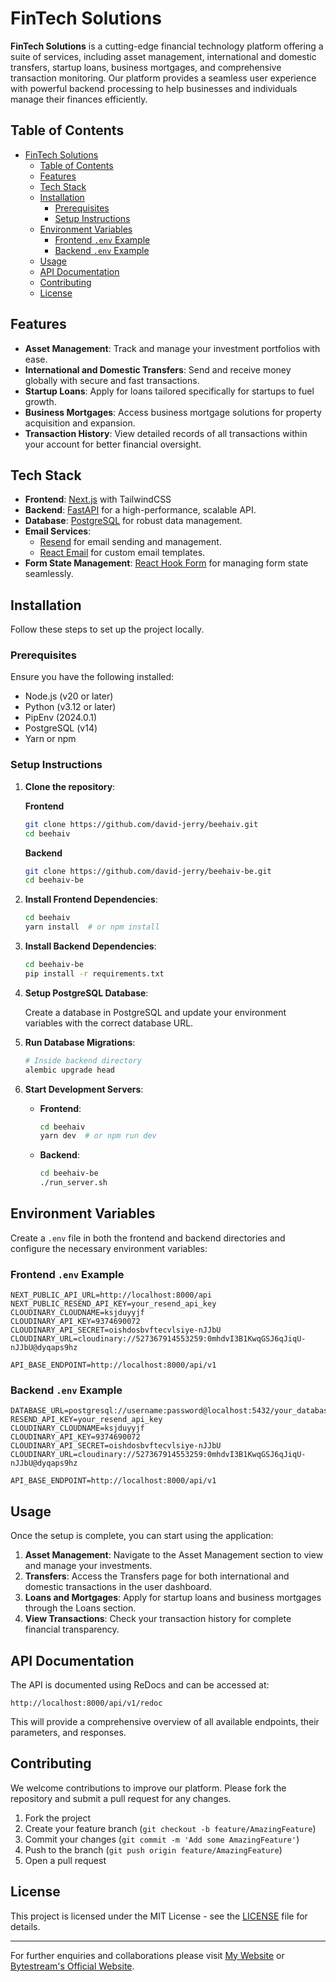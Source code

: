 # FinTech Solutions

**FinTech Solutions** is a cutting-edge financial technology platform offering a suite of services, including asset management, international and domestic transfers, startup loans, business mortgages, and comprehensive transaction monitoring. Our platform provides a seamless user experience with powerful backend processing to help businesses and individuals manage their finances efficiently.

## Table of Contents

- [FinTech Solutions](#fintech-solutions)
  - [Table of Contents](#table-of-contents)
  - [Features](#features)
  - [Tech Stack](#tech-stack)
  - [Installation](#installation)
    - [Prerequisites](#prerequisites)
    - [Setup Instructions](#setup-instructions)
  - [Environment Variables](#environment-variables)
    - [Frontend `.env` Example](#frontend-env-example)
    - [Backend `.env` Example](#backend-env-example)
  - [Usage](#usage)
  - [API Documentation](#api-documentation)
  - [Contributing](#contributing)
  - [License](#license)

## Features

- **Asset Management**: Track and manage your investment portfolios with ease.
- **International and Domestic Transfers**: Send and receive money globally with secure and fast transactions.
- **Startup Loans**: Apply for loans tailored specifically for startups to fuel growth.
- **Business Mortgages**: Access business mortgage solutions for property acquisition and expansion.
- **Transaction History**: View detailed records of all transactions within your account for better financial oversight.

## Tech Stack

- **Frontend**: [Next.js](https://nextjs.org/) with TailwindCSS
- **Backend**: [FastAPI](https://fastapi.tiangolo.com/) for a high-performance, scalable API.
- **Database**: [PostgreSQL](https://www.postgresql.org/) for robust data management.
- **Email Services**:
  - [Resend](https://resend.com/) for email sending and management.
  - [React Email](https://react.email/) for custom email templates.
- **Form State Management**: [React Hook Form](https://react-hook-form.com/) for managing form state seamlessly.

## Installation

Follow these steps to set up the project locally.

### Prerequisites

Ensure you have the following installed:

- Node.js (v20 or later)
- Python (v3.12 or later)
- PipEnv (2024.0.1)
- PostgreSQL (v14)
- Yarn or npm

### Setup Instructions

1. **Clone the repository**:

   **Frontend**

   ```bash
   git clone https://github.com/david-jerry/beehaiv.git
   cd beehaiv
   ```

   **Backend**

   ```bash
   git clone https://github.com/david-jerry/beehaiv-be.git
   cd beehaiv-be
   ```

2. **Install Frontend Dependencies**:

   ```bash
   cd beehaiv
   yarn install  # or npm install
   ```

3. **Install Backend Dependencies**:

   ```bash
   cd beehaiv-be
   pip install -r requirements.txt
   ```

4. **Setup PostgreSQL Database**:

   Create a database in PostgreSQL and update your environment variables with the correct database URL.

5. **Run Database Migrations**:

   ```bash
   # Inside backend directory
   alembic upgrade head
   ```

6. **Start Development Servers**:

   - **Frontend**:

     ```bash
     cd beehaiv
     yarn dev  # or npm run dev
     ```

   - **Backend**:

     ```bash
     cd beehaiv-be
     ./run_server.sh
     ```

## Environment Variables

Create a `.env` file in both the frontend and backend directories and configure the necessary environment variables:

### Frontend `.env` Example

```plaintext
NEXT_PUBLIC_API_URL=http://localhost:8000/api
NEXT_PUBLIC_RESEND_API_KEY=your_resend_api_key
CLOUDINARY_CLOUDNAME=ksjduyyjf
CLOUDINARY_API_KEY=9374690072
CLOUDINARY_API_SECRET=oishdosbvftecvlsiye-nJJbU
CLOUDINARY_URL=cloudinary://527367914553259:0mhdvI3B1KwqGSJ6qJiqU-nJJbU@dyqaps9hz

API_BASE_ENDPOINT=http://localhost:8000/api/v1
```

### Backend `.env` Example

```plaintext
DATABASE_URL=postgresql://username:password@localhost:5432/your_database
RESEND_API_KEY=your_resend_api_key
CLOUDINARY_CLOUDNAME=ksjduyyjf
CLOUDINARY_API_KEY=9374690072
CLOUDINARY_API_SECRET=oishdosbvftecvlsiye-nJJbU
CLOUDINARY_URL=cloudinary://527367914553259:0mhdvI3B1KwqGSJ6qJiqU-nJJbU@dyqaps9hz

API_BASE_ENDPOINT=http://localhost:8000/api/v1
```

## Usage

Once the setup is complete, you can start using the application:

1. **Asset Management**: Navigate to the Asset Management section to view and manage your investments.
2. **Transfers**: Access the Transfers page for both international and domestic transactions in the user dashboard.
3. **Loans and Mortgages**: Apply for startup loans and business mortgages through the Loans section.
4. **View Transactions**: Check your transaction history for complete financial transparency.

## API Documentation

The API is documented using ReDocs and can be accessed at:

```
http://localhost:8000/api/v1/redoc
```

This will provide a comprehensive overview of all available endpoints, their parameters, and responses.

## Contributing

We welcome contributions to improve our platform. Please fork the repository and submit a pull request for any changes.

1. Fork the project
2. Create your feature branch (`git checkout -b feature/AmazingFeature`)
3. Commit your changes (`git commit -m 'Add some AmazingFeature'`)
4. Push to the branch (`git push origin feature/AmazingFeature`)
5. Open a pull request

## License

This project is licensed under the MIT License - see the [LICENSE](LICENSE) file for details.

---

For further enquiries and collaborations please visit [My Website](https://jeremiahedavid.online) or [Bytestream's Official Website](https://bytestreaminnovators.ltd).